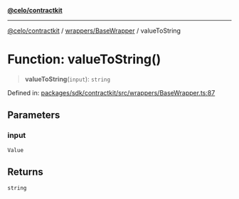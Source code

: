 [**@celo/contractkit**](../../../README.md)

***

[@celo/contractkit](../../../modules.md) / [wrappers/BaseWrapper](../README.md) / valueToString

# Function: valueToString()

> **valueToString**(`input`): `string`

Defined in: [packages/sdk/contractkit/src/wrappers/BaseWrapper.ts:87](https://github.com/celo-org/developer-tooling/blob/master/packages/sdk/contractkit/src/wrappers/BaseWrapper.ts#L87)

## Parameters

### input

`Value`

## Returns

`string`
